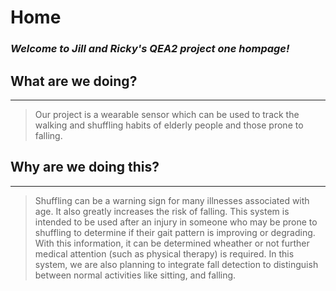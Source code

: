 # Home
### _Welcome to Jill and Ricky's QEA2 project one hompage!_
 
## What are we doing?
---
> Our project is a wearable sensor which can be used to track the walking and shuffling habits of elderly people and those prone to falling.

## Why are we doing this?
---
> Shuffling can be a warning sign for many illnesses associated with age.  It also greatly increases the risk of falling.  This system is intended to be used after an injury in someone who may be prone to shuffling to determine if their gait pattern is improving or degrading.  With this information, it can be determined wheather or not further medical attention (such as physical therapy) is required.  In this system, we are also planning to integrate fall detection to distinguish between normal activities like sitting, and falling.